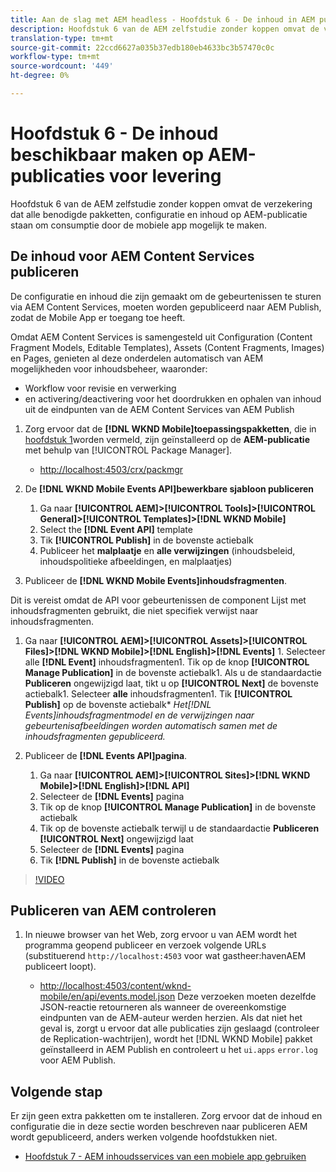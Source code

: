 ```yaml
---
title: Aan de slag met AEM headless - Hoofdstuk 6 - De inhoud in AEM publiceren beschikbaar maken als JSON
description: Hoofdstuk 6 van de AEM zelfstudie zonder koppen omvat de verzekering dat alle benodigde pakketten, configuratie en inhoud op AEM-publicatie staan om consumptie vanaf de mobiele app mogelijk te maken.
translation-type: tm+mt
source-git-commit: 22ccd6627a035b37edb180eb4633bc3b57470c0c
workflow-type: tm+mt
source-wordcount: '449'
ht-degree: 0%

---
```



# Hoofdstuk 6 - De inhoud beschikbaar maken op AEM-publicaties voor levering

Hoofdstuk 6 van de AEM zelfstudie zonder koppen omvat de verzekering dat alle benodigde pakketten, configuratie en inhoud op AEM-publicatie staan om consumptie door de mobiele app mogelijk te maken.

## De inhoud voor AEM Content Services publiceren

De configuratie en inhoud die zijn gemaakt om de gebeurtenissen te sturen via AEM Content Services, moeten worden gepubliceerd naar AEM Publish, zodat de Mobile App er toegang toe heeft.

Omdat AEM Content Services is samengesteld uit Configuration (Content Fragment Models, Editable Templates), Assets (Content Fragments, Images) en Pages, genieten al deze onderdelen automatisch van AEM mogelijkheden voor inhoudsbeheer, waaronder:

* Workflow voor revisie en verwerking
* en activering/deactivering voor het doordrukken en ophalen van inhoud uit de eindpunten van de AEM Content Services van AEM Publish

1. Zorg ervoor dat de **[!DNL WKND Mobile]toepassingspakketten**, die in [hoofdstuk 1](./chapter-1.md#wknd-mobile-application-packages)worden vermeld, zijn geïnstalleerd op de **AEM-publicatie** met behulp van [!UICONTROL Package Manager].
   * [http://localhost:4503/crx/packmgr](http://localhost:4503/crx/packmgr)

1. De **[!DNL WKND Mobile Events API]bewerkbare sjabloon publiceren**
   1. Ga naar **[!UICONTROL AEM]>[!UICONTROL Tools]>[!UICONTROL General]>[!UICONTROL Templates]>[!DNL WKND Mobile]**
   1. Select the **[!DNL Event API]** template
   1. Tik **[!UICONTROL Publish]** in de bovenste actiebalk
   1. Publiceer het **malplaatje** en **alle verwijzingen** (inhoudsbeleid, inhoudspolitieke afbeeldingen, en malplaatjes)

1. Publiceer de **[!DNL WKND Mobile Events]inhoudsfragmenten**.

Dit is vereist omdat de API voor gebeurtenissen de component Lijst met inhoudsfragmenten gebruikt, die niet specifiek verwijst naar inhoudsfragmenten.
1. Ga naar **[!UICONTROL AEM]>[!UICONTROL Assets]>[!UICONTROL Files]>[!DNL WKND Mobile]>[!DNL English]>[!DNL Events]** 1. Selecteer alle **[!DNL Event]** inhoudsfragmenten1. Tik op de knop **[!UICONTROL Manage Publication]** in de bovenste actiebalk1. Als u de standaardactie **Publiceren** ongewijzigd laat, tikt u op **[!UICONTROL Next]** de bovenste actiebalk1. Selecteer **alle** inhoudsfragmenten1. Tik **[!UICONTROL Publish]** op de bovenste actiebalk* *Het[!DNL Events]inhoudsfragmentmodel en de verwijzingen naar gebeurtenisafbeeldingen worden automatisch samen met de inhoudsfragmenten gepubliceerd.*

1. Publiceer de **[!DNL Events API]pagina**.
   1. Ga naar **[!UICONTROL AEM]>[!UICONTROL Sites]>[!DNL WKND Mobile]>[!DNL English]>[!DNL API]**
   1. Selecteer de **[!DNL Events]** pagina
   1. Tik op de knop **[!UICONTROL Manage Publication]** in de bovenste actiebalk
   1. Tik op de bovenste actiebalk terwijl u de standaardactie **Publiceren** **[!UICONTROL Next]** ongewijzigd laat
   1. Selecteer de **[!DNL Events]** pagina
   1. Tik **[!DNL Publish]** in de bovenste actiebalk

>[!VIDEO](https://video.tv.adobe.com/v/28343/?quality=12&learn=on)

## Publiceren van AEM controleren

1. In nieuwe browser van het Web, zorg ervoor u van AEM wordt het programma geopend publiceer en verzoek volgende URLs (substituerend `http://localhost:4503` voor wat gastheer:havenAEM publiceert loopt).

   * [http://localhost:4503/content/wknd-mobile/en/api/events.model.json](http://localhost:4503/content/wknd-mobile/en/api/events.model.tidy.json)
   Deze verzoeken moeten dezelfde JSON-reactie retourneren als wanneer de overeenkomstige eindpunten van de AEM-auteur werden herzien. Als dat niet het geval is, zorgt u ervoor dat alle publicaties zijn geslaagd (controleer de Replication-wachtrijen), wordt het [!DNL WKND Mobile] pakket geïnstalleerd in AEM Publish en controleert u het `ui.apps` `error.log` voor AEM Publish.

## Volgende stap

Er zijn geen extra pakketten om te installeren. Zorg ervoor dat de inhoud en configuratie die in deze sectie worden beschreven naar publiceren AEM wordt gepubliceerd, anders werken volgende hoofdstukken niet.

* [Hoofdstuk 7 - AEM inhoudsservices van een mobiele app gebruiken](./chapter-7.md)

